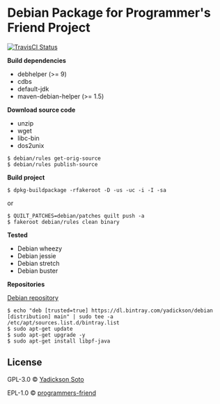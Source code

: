 # Debian Package for Programmer's Friend Project

[![TravisCI Status][travis-image]][travis-url]

**Build dependencies**

- debhelper (>= 9)
- cdbs
- default-jdk
- maven-debian-helper (>= 1.5)

**Download source code**

- unzip
- wget
- libc-bin
- dos2unix 

```
$ debian/rules get-orig-source
$ debian/rules publish-source
```

**Build project**

```
$ dpkg-buildpackage -rfakeroot -D -us -uc -i -I -sa
```
or
```
$ QUILT_PATCHES=debian/patches quilt push -a
$ fakeroot debian/rules clean binary
```

**Tested**

- Debian wheezy
- Debian jessie
- Debian stretch
- Debian buster

**Repositories**

[Debian repository](https://bintray.com/yadickson/debian)

```
$ echo "deb [trusted=true] https://dl.bintray.com/yadickson/debian [distribution] main" | sudo tee -a /etc/apt/sources.list.d/bintray.list
$ sudo apt-get update
$ sudo apt-get upgrade -y
$ sudo apt-get install libpf-java
```

## License

GPL-3.0 © [Yadickson Soto](https://github.com/yadickson)

EPL-1.0 © [programmers-friend](http://www.programmers-friend.org/)

[travis-image]: https://api.travis-ci.org/yadickson/pf-debs.svg?branch=wheezy
[travis-url]: https://travis-ci.org/yadickson/pf-debs

